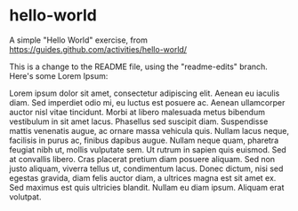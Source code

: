 # hello-world
A simple "Hello World" exercise, from https://guides.github.com/activities/hello-world/

This is a change to the README file, using the "readme-edits" branch. Here's some Lorem Ipsum:

Lorem ipsum dolor sit amet, consectetur adipiscing elit. Aenean eu iaculis diam. Sed imperdiet odio mi, eu luctus est posuere ac. Aenean ullamcorper auctor nisl vitae tincidunt. Morbi at libero malesuada metus bibendum vestibulum in sit amet lacus. Phasellus sed suscipit diam. Suspendisse mattis venenatis augue, ac ornare massa vehicula quis. Nullam lacus neque, facilisis in purus ac, finibus dapibus augue. Nullam neque quam, pharetra feugiat nibh ut, mollis vulputate sem. Ut rutrum in sapien quis euismod. Sed at convallis libero. Cras placerat pretium diam posuere aliquam. Sed non justo aliquam, viverra tellus ut, condimentum lacus. Donec dictum, nisi sed egestas gravida, diam felis auctor diam, a ultrices magna est sit amet ex. Sed maximus est quis ultricies blandit. Nullam eu diam ipsum. Aliquam erat volutpat.
